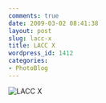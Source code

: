 ```yaml
---
comments: true
date: 2009-03-02 08:41:38
layout: post
slug: lacc-x
title: LACC X
wordpress_id: 1412
categories:
- PhotoBlog
---
```


![LACC X](http://ryanfitzer.com/main/wp-content/uploads/2009/03/laccx.jpg)
